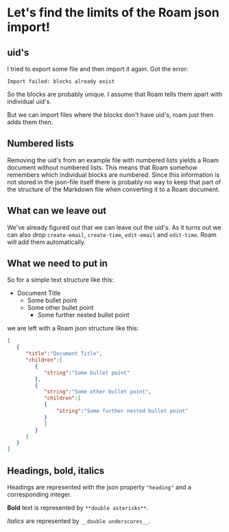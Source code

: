 
# Let's find the limits of the Roam json import! #

## uid's ##

I tried to export some file and then import it again. Got the error:

```
Import failed: blocks already exist
```

So the blocks are probably unique. I assume that Roam tells them apart with individual uid's.

But we can import files where the blocks don't have uid's, roam just then adds them then.

## Numbered lists ##

Removing the uid's from an example file with numbered lists yields a Roam document without numbered lists. This means that Roam somehow remembers which individual blocks are numbered. Since this information is not stored in the json-file itself there is probably no way to keep that part of the structure of the Markdown file when converting it to a Roam document.

## What can we leave out ##

We've already figured out that we can leave out the uid's. As it turns out we can also drop `create-email`, `create-time`, `edit-email` and `edit-time`. Roam will add them automatically.

## What we need to put in

So for a simple text structure like this:

- Document Title
    + Some bullet point
    + Some other bullet point
        * Some further nested bullet point

we are left with a Roam json structure like this:

```json
[
   {
      "title":"Document Title",
      "children":[
         {
            "string":"Some bullet point"
         },
         {
            "string":"Some other bullet point",
            "children":[
            {
                "string":"Some further nested bullet point"
            }
            ]
         }
      ]
   }
]
```

## Headings, bold, italics #

Headings are represented with the json property `"heading"` and a corresponding integer.

__Bold__ text is represented by `**double asterisks**`.

_Italics_ are represented by `__double underscores__`.

